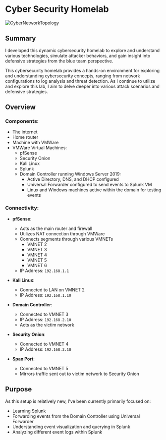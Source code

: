 # Cyber Security Homelab

![CyberNetworkTopology](https://github.com/AngelPerales10/Security-Homelab/assets/108242721/6b01b7e2-71c7-4fba-a8e4-568a6057ddc9)

## Summary
I developed this dynamic cybersecurity homelab to explore and understand various technologies, simulate attacker behaviors, and gain insight into defensive strategies from the blue team perspective.

This cybersecurity homelab provides a hands-on environment for exploring and understanding cybersecurity concepts, ranging from network configurations to log analysis and threat detection. As I continue to utilize and explore this lab, I aim to delve deeper into various attack scenarios and defensive strategies.

## Overview

### Components:
- The internet
- Home router
- Machine with VMWare
- VMWare Virtual Machines:
  - pfSense
  - Security Onion
  - Kali Linux
  - Splunk
  - Domain Controller running Windows Server 2019:
    - Active Directory, DNS, and DHCP configured
    - Universal Forwarder configured to send events to Splunk VM
    - Linux and Windows machines active within the domain for testing events

### Connectivity:
- **pfSense**:
  - Acts as the main router and firewall
  - Utilizes NAT connection through VMWare
  - Connects segments through various VMNETs
    - VMNET 2
    - VMNET 3
    - VMNET 4
    - VMNET 5
    - VMNET 6
  - IP Address: `192.168.1.1`

- **Kali Linux**:
  - Connected to LAN on VMNET 2
  - IP Address: `192.168.1.10`

- **Domain Controller**:
  - Connected to VMNET 3
  - IP Address: `192.168.2.10`
  - Acts as the victim network

- **Security Onion**:
  - Connected to VMNET 4
  - IP Address: `192.168.3.10`

- **Span Port**:
  - Connected to VMNET 5
  - Mirrors traffic sent out to victim network to Security Onion

## Purpose

As this setup is relatively new, I've been currently primarily focused on:

- Learning Splunk
- Forwarding events from the Domain Controller using Universal Forwarder
- Understanding event visualization and querying in Splunk
- Analyzing different event logs within Splunk


